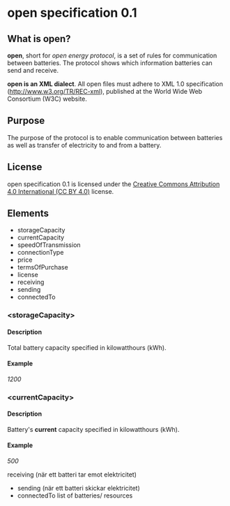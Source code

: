 # open specification 0.1
## What is open?

**open**, short for _open energy protocol_, is a set of rules for communication between batteries. The protocol shows which information batteries can send and receive.

**open is an XML dialect**. All open files must adhere to XML 1.0 specification (http://www.w3.org/TR/REC-xml), published at the World Wide Web Consortium (W3C) website.

## Purpose

The purpose of the protocol is to enable communication between batteries as well as transfer of electricity to and from a battery.

## License

open specification 0.1 is licensed under the [Creative Commons Attribution 4.0 International (CC BY 4.0)](https://creativecommons.org/licenses/by/4.0/) license.

## Elements

* storageCapacity
* currentCapacity
* speedOfTransmission
* connectionType
* price
* termsOfPurchase
* license
* receiving
* sending
* connectedTo
    


### \<storageCapacity\>
#### Description
Total battery capacity specified in kilowatthours (kWh).
#### Example
_1200_

### \<currentCapacity\>
#### Description
Battery's **current** capacity specified in kilowatthours (kWh).
#### Example
_500_


 receiving (när ett batteri tar emot elektricitet)
* sending (när ett batteri skickar elektricitet)
* connectedTo list of batteries/ resources
